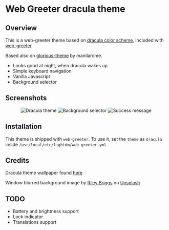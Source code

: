 # Web Greeter dracula theme

## Overview

This is a web-greeter theme based on [dracula color scheme][dracula], included with [web-greeter][web-greeter].

Based also on [glorious-theme][glorious] by manilarome.

-   Looks good at night, when dracula wakes up
-   Simple keyboard navigation
-   Vanilla Javascript
-   Background selector

## Screenshots

<center>
<img src="assets/screenshots/theme-show-1.png" alt="Dracula theme"/>

<img src="assets/screenshots/theme-show-2.png" alt="Background selector"/>

<img src="assets/screenshots/theme-show-3.png" alt="Success message">
</center>

## Installation

This theme is shipped with `web-greeter`. To use it, set the `theme` as `dracula` inside `/usr/local/etc/lightdm/web-greeter.yml`

## Credits

Dracula theme wallpaper found [here](https://draculatheme.com/wallpaper)

Window blurred background image by [Riley Briggs](https://unsplash.com/photos/cSe3oKQ03OQ) on [Unsplash](https://unsplash.com/)

## TODO

-   Battery and brightness support
-   Lock indicator
-   Translations support

[dracula]: https://github.com/dracula/dracula-theme "Dracula theme"
[web-greeter]: https://github.com/JezerM/web-greeter "Web Greeter"
[glorious]: https://github.com/manilarome/lightdm-webkit2-theme-glorious "Glorious"
